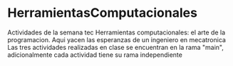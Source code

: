 # HerramientasComputacionales
Actividades de la semana tec Herramientas computacionales: el arte de la programacion.
Aqui yacen las esperanzas de un ingeniero en mecatronica
Las tres actividades realizadas en clase se encuentran en la rama "main", adicionalmente cada actividad tiene su rama independiente